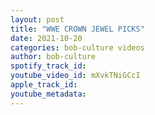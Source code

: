 ```yaml
---
layout: post
title: "WWE CROWN JEWEL PICKS"
date: 2021-10-20
categories: bob-culture videos
author: bob-culture
spotify_track_id: 
youtube_video_id: mXvkTNiGCcI
apple_track_id: 
youtube_metadata: 
---
```

